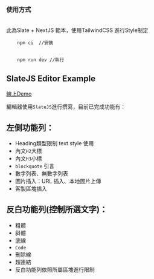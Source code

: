 ### 使用方式
<br/>此為Slate + NextJS 範本，使用TailwindCSS 進行Style制定
```
    npm ci  //安裝


    npm run dev //執行
```
## SlateJS Editor Example


[線上Demo](https://slate-editor.netlify.app/)


編輯器使用`SlateJS`進行撰寫，目前已完成功能有：

## 左側功能列：

-   Heading類型限制 text style 使用
-   內文`H2`大標
-   內文`H3`小標
-   `blockquote` 引言
-   數字列表、無數字列表
-   圖片插入：URL 插入、本地圖片上傳
-   客製區塊插入

## 反白功能列(控制所選文字)：

- 粗體
- 斜體
- 底線
- `Code`
- 刪除線
- 超連結
- 反白功能列依照所屬區塊進行限制
